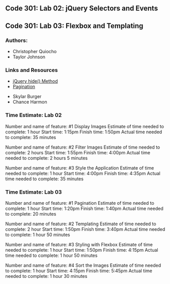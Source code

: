 ## Code 301: Lab 02: jQuery Selectors and Events
## Code 301: Lab 03: Flexbox and Templating

### Authors:

- Christopher Quiocho
- Taylor Johnson

### Links and Resources
* [jQuery hide() Method](https://www.w3schools.com/jquery/eff_hide.asp)
* [Pagination](https://www.w3schools.com/howto/howto_css_pagination.asp)
- Skylar Burger
- Chance Harmon

### Time Estimate: Lab 02

Number and name of feature: #1 Display Images
Estimate of time needed to complete: 1 hour
Start time: 1:15pm
Finish time: 1:50pm
Actual time needed to complete: 35 minutes

Number and name of feature: #2 Filter Images
Estimate of time needed to complete: 2 hours
Start time: 1:55pm
Finish time: 4:00pm
Actual time needed to complete: 2 hours 5 minutes

Number and name of feature: #3 Style the Application
Estimate of time needed to complete: 1 hour
Start time: 4:00pm
Finish time: 4:35pm
Actual time needed to complete: 35 minutes

### Time Estimate: Lab 03

Number and name of feature: #1 Pagination 
Estimate of time needed to complete: 1 hour
Start time: 1:20pm
Finish time: 1:40pm
Actual time needed to complete: 20 minutes

Number and name of feature: #2 Templating 
Estimate of time needed to complete: 2 hour
Start time: 1:50pm
Finish time: 3:40pm
Actual time needed to complete: 1 hour 50 minutes

Number and name of feature: #3 Styling with Flexbox
Estimate of time needed to complete: 1 hour
Start time: 1:50pm
Finish time: 4:15pm
Actual time needed to complete: 1 hour 50 minutes

Number and name of feature: #4 Sort the Images
Estimate of time needed to complete: 1 hour
Start time: 4:15pm
Finish time: 5:45pm
Actual time needed to complete: 1 hour 30 minutes

